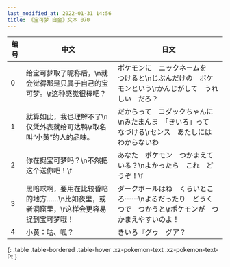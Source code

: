 ```yaml
---
last_modified_at: 2022-01-31 14:56
title: 《宝可梦 白金》文本 070
---
```

| 编号 | 中文 | 日文 |
| ---- | ---- | ---- |
| 0 | 给宝可梦取了昵称后，\n就会觉得那是只属于自己的宝可梦。\r这种感觉很棒吧？ | ポケモンに　ニックネームを　つけると\nじぶんだけの　ポケモンという\rかんじがして　うれしい　だろ？ |
| 1 | 就算如此，我也理解不了\n仅凭外表就给可达鸭\r取名叫“小黄”的人的品味。 | だからって　コダックちゃんに\nみたまんま　「きいろ」って　なづける\rセンス　あたしには　わからないわ |
| 2 | 你在捉宝可梦吗？\n不然把这个送你吧！\f | あなた　ポケモン　つかまえている？\nよかったら　これ　どうぞ！\f |
| 3 | 黑暗球啊，要用在比较昏暗的地方……\n比如夜里，或者洞窟里，\r这样会更容易捉到宝可梦哦！ | ダークボールはね　くらいところ⋯⋯\nよるだったり　どうくつで　つかうと\rポケモンが　つかまえやすいのよ！ |
| 4 | 小黄：咕、呱？ | きいろ『グゥ　グア？ |
{: .table .table-bordered .table-hover .xz-pokemon-text .xz-pokemon-text-Pt }